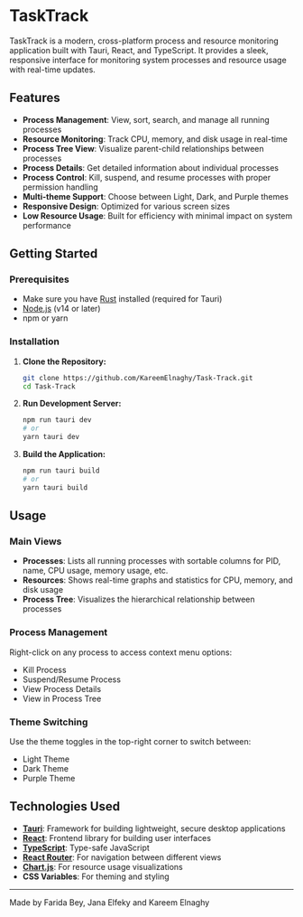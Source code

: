 # TaskTrack

TaskTrack is a modern, cross-platform process and resource monitoring application built with Tauri, React, and TypeScript. It provides a sleek, responsive interface for monitoring system processes and resource usage with real-time updates.

## Features

- **Process Management**: View, sort, search, and manage all running processes
- **Resource Monitoring**: Track CPU, memory, and disk usage in real-time
- **Process Tree View**: Visualize parent-child relationships between processes
- **Process Details**: Get detailed information about individual processes
- **Process Control**: Kill, suspend, and resume processes with proper permission handling
- **Multi-theme Support**: Choose between Light, Dark, and Purple themes
- **Responsive Design**: Optimized for various screen sizes
- **Low Resource Usage**: Built for efficiency with minimal impact on system performance

## Getting Started

### Prerequisites

- Make sure you have [Rust](https://www.rust-lang.org/tools/install) installed (required for Tauri)
- [Node.js](https://nodejs.org/) (v14 or later)
- npm or yarn

### Installation

1. **Clone the Repository:**
   ```bash
   git clone https://github.com/KareemElnaghy/Task-Track.git
   cd Task-Track
2. **Run Development Server:**
   ```bash
   npm run tauri dev
   # or
   yarn tauri dev
3. **Build the Application:**
   ```bash  
   npm run tauri build
   # or
   yarn tauri build

## Usage

### Main Views

- **Processes**: Lists all running processes with sortable columns for PID, name, CPU usage, memory usage, etc.
- **Resources**: Shows real-time graphs and statistics for CPU, memory, and disk usage
- **Process Tree**: Visualizes the hierarchical relationship between processes

### Process Management

Right-click on any process to access context menu options:
- Kill Process
- Suspend/Resume Process
- View Process Details
- View in Process Tree

### Theme Switching

Use the theme toggles in the top-right corner to switch between:
- Light Theme
- Dark Theme
- Purple Theme

## Technologies Used

- **[Tauri](https://tauri.app/)**: Framework for building lightweight, secure desktop applications
- **[React](https://reactjs.org/)**: Frontend library for building user interfaces
- **[TypeScript](https://www.typescriptlang.org/)**: Type-safe JavaScript
- **[React Router](https://reactrouter.com/)**: For navigation between different views
- **[Chart.js](https://www.chartjs.org/)**: For resource usage visualizations
- **CSS Variables**: For theming and styling

---

Made by Farida Bey, Jana Elfeky and Kareem Elnaghy
